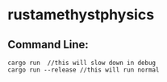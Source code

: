 # rustamethystphysics

## Command Line:
```
cargo run  //this will slow down in debug
cargo run --release //this will run normal
```